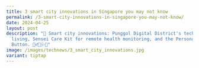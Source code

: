 ```yaml
---
title: 3 smart city innovations in Singapore you may not know
permalink: /3-smart-city-innovations-in-singapore-you-may-not-know/
date: 2024-04-25
layout: post
description: "🌆 Smart city innovations: Punggol Digital District's tech-infused
  living, Sensei Care Kit for remote health monitoring, and the Personal Alert
  Button. 🚴‍♂️🏢🩺📞"
image: /images/technews/3_smart_city_innovations.jpg
variant: tiptap
---
```

